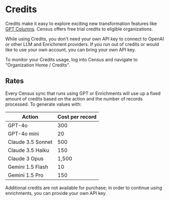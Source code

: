 # Credits

Credits make it easy to explore exciting new transformation features like [GPT Columns](../datasets/ai-columns/). Census offers free trial credits to eligible organizations.&#x20;

While using Credits, you don't need your own API key to connect to OpenAI or other LLM and Enrichment providers. If you run out of credits or would like to use your own account, you can bring your own API key.&#x20;

To monitor your Credits usage, log into Census and navigate to "Organization Home / Credits".

## Rates

Every Census sync that runs using GPT or Enrichments will use up a fixed amount of credits based on the action and the number of records processed. To generate values with:

| Action            | Cost per record |
| ----------------- | --------------- |
| GPT-4o            | 300             |
| GPT-4o mini       | 20              |
| Claude 3.5 Sonnet | 500             |
| Claude 3.5 Haiku  | 150             |
| Claude 3 Opus     | 1,500           |
| Gemini 1.5 Flash  | 10              |
| Gemini 1.5 Pro    | 150             |

Additional credits are not available for purchase; in order to continue using enrichments, you can provide your own API key.
